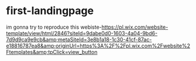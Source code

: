# first-landingpage
im gonna try to reproduce this webiste-https://pl.wix.com/website-template/view/html/2846?siteId=9dabe0d0-1603-4a04-9bd6-7d9d9ca9e9cb&amp;metaSiteId=3e8b1a18-1c30-41cf-87ac-e18816787ea8&amp;originUrl=https%3A%2F%2Fpl.wix.com%2Fwebsite%2Ftemplates&amp;tpClick=view_button
